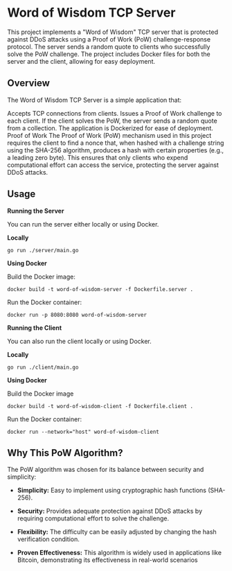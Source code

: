 # Word of Wisdom TCP Server

This project implements a "Word of Wisdom" TCP server that is protected against DDoS attacks using a Proof of Work (PoW) challenge-response protocol. The server sends a random quote to clients who successfully solve the PoW challenge. The project includes Docker files for both the server and the client, allowing for easy deployment.

## Overview

The Word of Wisdom TCP Server is a simple application that:

Accepts TCP connections from clients.
Issues a Proof of Work challenge to each client.
If the client solves the PoW, the server sends a random quote from a collection.
The application is Dockerized for ease of deployment.
Proof of Work
The Proof of Work (PoW) mechanism used in this project requires the client to find a nonce that, when hashed with a challenge string using the SHA-256 algorithm, produces a hash with certain properties (e.g., a leading zero byte). This ensures that only clients who expend computational effort can access the service, protecting the server against DDoS attacks.

## Usage
**Running the Server**

You can run the server either locally or using Docker.

**Locally**
```
go run ./server/main.go
```

**Using Docker**

Build the Docker image:
```
docker build -t word-of-wisdom-server -f Dockerfile.server .
```
Run the Docker container:
```
docker run -p 8080:8080 word-of-wisdom-server
```

**Running the Client**

You can also run the client locally or using Docker.

**Locally**
```
go run ./client/main.go
```
**Using Docker**

Build the Docker image
```
docker build -t word-of-wisdom-client -f Dockerfile.client .
```
Run the Docker container:
```
docker run --network="host" word-of-wisdom-client
```
## Why This PoW Algorithm?

The PoW algorithm was chosen for its balance between security and simplicity:

 - **Simplicity:** Easy to implement using cryptographic hash functions (SHA-256).

 - **Security:** Provides adequate protection against DDoS attacks by requiring computational effort to solve the challenge.

 - **Flexibility:** The difficulty can be easily adjusted by changing the hash verification condition.

 - **Proven Effectiveness:** This algorithm is widely used in applications like Bitcoin, demonstrating its effectiveness in real-world scenarios